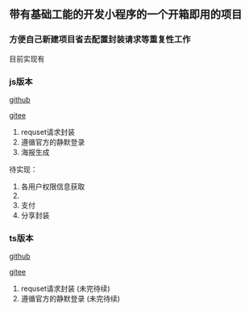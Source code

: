 ## 带有基础工能的开发小程序的一个开箱即用的项目

### 方便自己新建项目省去配置封装请求等重复性工作

目前实现有

### js版本

[github](https://github.com/cnjm/weapp_login_template/tree/js_version)

[gitee](https://gitee.com/c_jiaming/weapp_login_template/tree/js_version)

1. requset请求封装   
2. 遵循官方的静默登录
2. 海报生成

待实现：
1. 各用户权限信息获取
2. 
3. 支付
4. 分享封装

### ts版本

[github](https://github.com/cnjm/weapp_login_template/tree/ts_version)

[gitee](https://gitee.com/c_jiaming/weapp_login_template/tree/ts_version)

1. requset请求封装   (未完待续)
2. 遵循官方的静默登录 (未完待续)